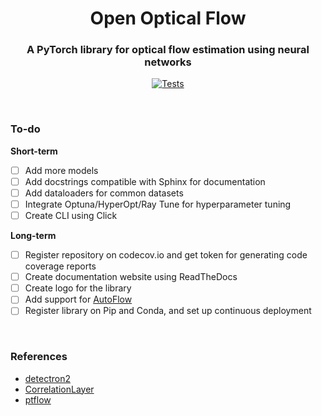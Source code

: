 <h1 align="center">Open Optical Flow</h1>
<h3 align="center">A PyTorch library for optical flow estimation using neural networks</h3>

<div align='center'>

[![Tests](https://github.com/neu-vig/openoptflow/actions/workflows/package-test.yml/badge.svg)](https://github.com/neu-vig/openoptflow/actions/workflows/package-test.yml)
<!-- [![Code style](https://github.com/neu-vig/openoptflow/actions/workflows/linting.yml/badge.svg)](https://github.com/neu-vig/openoptflow/actions/workflows/linting.yml) -->
<!-- [![Code coverage](https://github.com/neu-vig/openoptflow/actions/workflows/codecov.yml/badge.svg)](https://github.com/neu-vig/openoptflow/actions/workflows/codecov.yml) -->

</div>

<br>

### To-do

<b>Short-term</b>

- [ ] Add more models
- [ ] Add docstrings compatible with Sphinx for documentation
- [ ] Add dataloaders for common datasets
- [ ] Integrate Optuna/HyperOpt/Ray Tune for hyperparameter tuning
- [ ] Create CLI using Click

<b>Long-term</b>

- [ ] Register repository on codecov.io and get token for generating code coverage reports
- [ ] Create documentation website using ReadTheDocs
- [ ] Create logo for the library
- [ ] Add support for [AutoFlow](https://autoflow-google.github.io/#code)
- [ ] Register library on Pip and Conda, and set up continuous deployment

<br>

### References

- [detectron2](https://github.com/facebookresearch/detectron2)
- [CorrelationLayer](https://github.com/oblime/CorrelationLayer)
- [ptflow](https://github.com/hmorimitsu/ptlflow)